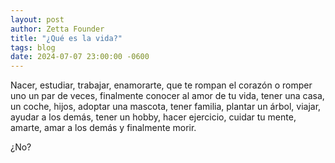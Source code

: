 ```yaml
---
layout: post
author: Zetta Founder
title: "¿Qué es la vida?"
tags: blog
date: 2024-07-07 23:00:00 -0600
---
```


Nacer, estudiar, trabajar, enamorarte, que te rompan el corazón o romper uno un par de veces, finalmente conocer al amor de tu vida, tener una casa, un coche, hijos, adoptar una mascota, tener familia, plantar un árbol, viajar, ayudar a los demás, tener un hobby, hacer ejercicio, cuidar tu mente, amarte, amar a los demás y finalmente morir.

¿No?